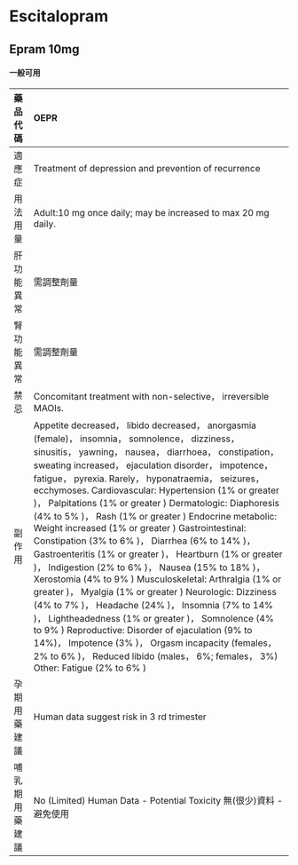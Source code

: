 # Escitalopram

## Epram 10mg

#### 一般可用

| 藥品代碼       | OEPR                                                                                                                                                                                                                                                                                                                                                                                                                                                                                                                                                                                                                                                                                                                                                                                                                                                                                                                                                                                                                                                                                                        |
|:---------------|:------------------------------------------------------------------------------------------------------------------------------------------------------------------------------------------------------------------------------------------------------------------------------------------------------------------------------------------------------------------------------------------------------------------------------------------------------------------------------------------------------------------------------------------------------------------------------------------------------------------------------------------------------------------------------------------------------------------------------------------------------------------------------------------------------------------------------------------------------------------------------------------------------------------------------------------------------------------------------------------------------------------------------------------------------------------------------------------------------------|
| 適應症         | Treatment of depression and prevention of recurrence                                                                                                                                                                                                                                                                                                                                                                                                                                                                                                                                                                                                                                                                                                                                                                                                                                                                                                                                                                                                                                                        |
| 用法用量       | Adult:10 mg once daily; may be increased to max 20 mg daily.                                                                                                                                                                                                                                                                                                                                                                                                                                                                                                                                                                                                                                                                                                                                                                                                                                                                                                                                                                                                                                                |
| 肝功能異常     | 需調整劑量                                                                                                                                                                                                                                                                                                                                                                                                                                                                                                                                                                                                                                                                                                                                                                                                                                                                                                                                                                                                                                                                                                  |
| 腎功能異常     | 需調整劑量                                                                                                                                                                                                                                                                                                                                                                                                                                                                                                                                                                                                                                                                                                                                                                                                                                                                                                                                                                                                                                                                                                  |
| 禁忌           | Concomitant treatment with non-selective， irreversible MAOIs.                                                                                                                                                                                                                                                                                                                                                                                                                                                                                                                                                                                                                                                                                                                                                                                                                                                                                                                                                                                                                                              |
| 副作用         | Appetite decreased， libido decreased， anorgasmia (female)， insomnia， somnolence， dizziness， sinusitis， yawning， nausea， diarrhoea， constipation， sweating increased， ejaculation disorder， impotence， fatigue， pyrexia. Rarely， hyponatraemia， seizures， ecchymoses. Cardiovascular: Hypertension (1% or greater )， Palpitations (1% or greater ) Dermatologic: Diaphoresis (4% to 5% )， Rash (1% or greater ) Endocrine metabolic: Weight increased (1% or greater ) Gastrointestinal: Constipation (3% to 6% )， Diarrhea (6% to 14% )， Gastroenteritis (1% or greater )， Heartburn (1% or greater )， Indigestion (2% to 6% )， Nausea (15% to 18% )， Xerostomia (4% to 9% ) Musculoskeletal: Arthralgia (1% or greater )， Myalgia (1% or greater ) Neurologic: Dizziness (4% to 7% )， Headache (24% )， Insomnia (7% to 14% )， Lightheadedness (1% or greater )， Somnolence (4% to 9% ) Reproductive: Disorder of ejaculation (9% to 14%)， Impotence (3% )， Orgasm incapacity (females， 2% to 6% )， Reduced libido (males， 6%; females， 3%) Other: Fatigue (2% to 6% ) |
| 孕期用藥建議   | Human data suggest risk in 3 rd trimester                                                                                                                                                                                                                                                                                                                                                                                                                                                                                                                                                                                                                                                                                                                                                                                                                                                                                                                                                                                                                                                                   |
| 哺乳期用藥建議 | No (Limited) Human Data - Potential Toxicity 無(很少)資料 - 避免使用                                                                                                                                                                                                                                                                                                                                                                                                                                                                                                                                                                                                                                                                                                                                                                                                                                                                                                                                                                                                                                        |


